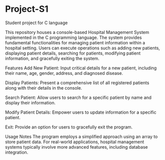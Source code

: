 # Project-S1
Student project for C language

This repository houses a console-based Hospital Management System implemented in the C programming language. The system provides fundamental functionalities for managing patient information within a hospital setting. Users can execute operations such as adding new patients, displaying patient details, searching for patients, modifying patient information, and gracefully exiting the system.

Features
Add New Patient: Input critical details for a new patient, including their name, age, gender, address, and diagnosed disease.

Display Patients: Present a comprehensive list of all registered patients along with their details in the console.

Search Patient: Allow users to search for a specific patient by name and display their information.

Modify Patient Details: Empower users to update information for a specific patient.

Exit: Provide an option for users to gracefully exit the program.

Usage Notes
The program employs a simplified approach using an array to store patient data.
For real-world applications, hospital management systems typically involve more advanced features, including database integration.
